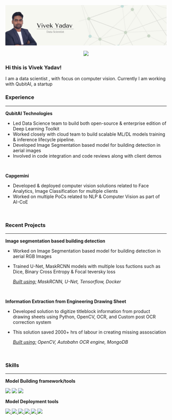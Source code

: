 ![Banner](docs/banner.png)

<p align="center">
<a href="LinkedIn profile URL">
<img src="https://img.shields.io/badge/LinkedIn-blue?style=flat&logo=linkedin&labelColor=blue">
</a>



### Hi this is Vivek Yadav!
I am a data scientist , with focus on computer vision. Currently I am working with QubitAI, a startup 


### Experience
---

**QubitAI Technologies**
- Led Data Science team to build both open-source &
enterprise edition of Deep Learning Toolkit
- Worked closely with cloud team to build scalable ML/DL models training & inference lifecycle pipeline.
- Developed Image Segmentation based model for
building detection in aerial images
- Involved in code integration and code reviews along with client demos

<br />

**Capgemini**

- Developed & deployed computer vision solutions related to Face Analytics, Image Classification for multiple clients 
- Worked on multiple PoCs related to NLP & Computer Vision as part of AI-CoE

<br />

### Recent Projects
---
**Image segmentation based building detection**
- Worked on Image Segmentation based model for building detection in aerial RGB Images

- Trained U-Net, MaskRCNN models with multiple loss fuctions such as Dice, Binary Cross Entropy & Focal teversky loss

    *<u>Built using:</u> MaskRCNN, U-Net, Tensorflow, Docker*

<br />

**Information Extraction from Engineering Drawing Sheet**
- Developed solution to digitize titleblock information from product drawing sheets using Python, OpenCV, OCR, and Custom post OCR correction system

- This solution saved 2000+ hrs of labour in creating missing
assosciation

    *<u>Built using:</u> OpenCV, Autobahn OCR engine, MongoDB*


<br />

### Skills
---

**Model Building framework/tools**
<p align="left">

<a>
<img src="https://img.shields.io/badge/TensorFlow-FF6F00?style=for-the-badge&logo=TensorFlow&logoColor=white">
</a>

<a>
<img src="https://img.shields.io/badge/Keras-D00000?style=for-the-badge&logo=Keras&logoColor=white">
</a>


<a href="LinkedIn profile URL">
<img src="https://img.shields.io/badge/Jupyter-F37626.svg?&style=for-the-badge&logo=Jupyter&logoColor=white">
</a>
</p>

<p align="left">

**Model Deployment tools**

<a href="LinkedIn profile URL">
<img src="https://img.shields.io/badge/fastapi-109989?style=for-the-badge&logo=FASTAPI&logoColor=white">
</a>

<a href="LinkedIn profile URL">
<img src ="https://img.shields.io/badge/Flask-000000?style=for-the-badge&logo=flask&logoColor=white">
</a>

<a href="LinkedIn profile URL">
<img src="https://img.shields.io/badge/Django-092E20?style=for-the-badge&logo=django&logoColor=green">
</a>

<a href="LinkedIn profile URL">
<img src= "https://img.shields.io/badge/Docker-2CA5E0?style=for-the-badge&logo=docker&logoColor=white">
</a>

<a href="LinkedIn profile URL">
<img src="https://img.shields.io/badge/kubernetes-326ce5.svg?&style=for-the-badge&logo=kubernetes&logoColor=white">
</a>

<a href="LinkedIn profile URL">
<img src="https://img.shields.io/badge/Git-F05032?style=for-the-badge&logo=git&logoColor=white">
</a>

</p>